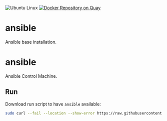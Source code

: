 ![Ubuntu Linux](https://img.shields.io/badge/tested-ubuntu-green.svg) [![Docker Repository on Quay](https://quay.io/repository/suckowbiz/ansible/status "Docker Repository on Quay")](https://quay.io/repository/suckowbiz/ansible)

# ansible

Ansible base installation.

# ansible

Ansible Control Machine.

## Run

Download run script to have `ansible` available:

```bash
sudo curl --fail --location --show-error https://raw.githubusercontent.com/suckowbiz/dockerside/master/ansible/control/ansible -o /usr/local/bin/ansible && sudo chmod +x /usr/local/bin/ansible
```